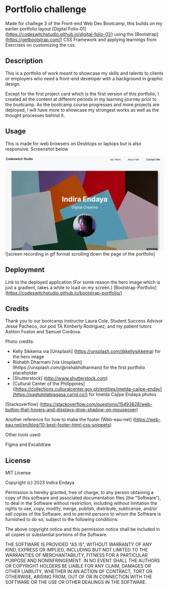 # Portfolio challenge 

Made for challege 3 of the Front-end Web Dev Bootcamp, this builds on my earlier portfolio layout [Digital Folio-01] (https://codeswitchstudio.github.io/digital-folio-01/) using the [Bootstrap] (https://getbootstrap.com/) CSS Framework and applying learnings from Exercises on customizing the css.


## Description

This is a portfolio of work meant to showcase my skills and talents to clients or employers who need a front-end developer with a background in graphic design.

Except for the first project card which is the first version of this portfolio, I created all the content at different periods in my learning journey prior to the bootcamp. As the bootcamp course progresses and more projects are deployed, I will have more to showcase my strongest works as well as the thought processes behind it. 



## Usage

This is made for web browsers on Desktops or laptops but is also responsive.
Screenshot below

![Screenshot of my Portfolio Site](./images/screen-recording.gif)
![screen recording in gif format scrolling down the page of the portfolio]


## Deployment
Link to the deployed application (For some reason the hero image which is just a gradient, takes a while to load on my screen.)
[Bootstrap-Portfolio] (https://codeswitchstudio.github.io/bootstrap-portfolio/)



## Credits

Thank you to our bootcamp instructor Laura Cole, Student Success Advisor Jesse Pacheco, our pod TA Kimberly Rodriguez, and my patient tutors Ashton Foston and Samuel Cordova.

Photo credits:  
- Kelly Sikkema via [Unsplash] (https://unsplash.com/@kellysikkema) for the hero image
- Rishabh Dharmani [via Unsplash] 9https://unsplash.com/@rishabhdharmani) for the first portfolio placeholder
- [Shutterstock] (http://www.shutterstock.com)
- [Cultural Center of the Philippines] ([https://collections.culturalcenter.gov.ph/entities/imelda-cajipe-enday](https://pagtutolatpagasa.carrd.co/) for Imelda Cajipe Endaya photos
  
[Stackoverflow]
(https://stackoverflow.com/questions/15493828/web-button-that-hovers-and-displays-drop-shadow-on-mouseover)

Another reference for how to make the footer [Web-eau-net] (https://web-eau.net/en/blog/10-best-footer-html-css-snippets)

Other tools used:

Figma and Excalidraw


## License

MIT License

Copyright (c) 2023 Indira Endaya

Permission is hereby granted, free of charge, to any person obtaining a copy
of this software and associated documentation files (the "Software"), to deal
in the Software without restriction, including without limitation the rights
to use, copy, modify, merge, publish, distribute, sublicense, and/or sell
copies of the Software, and to permit persons to whom the Software is
furnished to do so, subject to the following conditions:

The above copyright notice and this permission notice shall be included in all
copies or substantial portions of the Software.

THE SOFTWARE IS PROVIDED "AS IS", WITHOUT WARRANTY OF ANY KIND, EXPRESS OR
IMPLIED, INCLUDING BUT NOT LIMITED TO THE WARRANTIES OF MERCHANTABILITY,
FITNESS FOR A PARTICULAR PURPOSE AND NONINFRINGEMENT. IN NO EVENT SHALL THE
AUTHORS OR COPYRIGHT HOLDERS BE LIABLE FOR ANY CLAIM, DAMAGES OR OTHER
LIABILITY, WHETHER IN AN ACTION OF CONTRACT, TORT OR OTHERWISE, ARISING FROM,
OUT OF OR IN CONNECTION WITH THE SOFTWARE OR THE USE OR OTHER DEALINGS IN THE
SOFTWARE.
